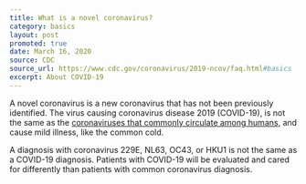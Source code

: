 ```yaml
---
title: What is a novel coronavirus?
category: basics
layout: post
promoted: true
date: March 16, 2020
source: CDC
source_url: https://www.cdc.gov/coronavirus/2019-ncov/faq.html#basics
excerpt: About COVID-19
---
```


A novel coronavirus is a new coronavirus that has not been previously identified. The virus causing coronavirus disease 2019 
(COVID-19), is not the same as the <a href="https://www.cdc.gov/coronavirus/types.html"> coronaviruses that commonly circulate 
among humans,</a> and cause mild illness, like the common cold.

A diagnosis with coronavirus 229E, NL63, OC43, or HKU1 is not the same as a COVID-19 diagnosis. Patients with COVID-19 will be 
evaluated and cared for differently than patients with common coronavirus diagnosis.

